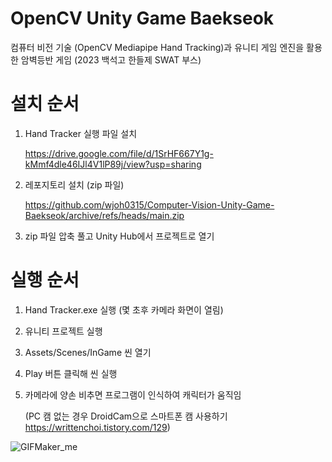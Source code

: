 # OpenCV Unity Game Baekseok
 컴퓨터 비전 기술 (OpenCV Mediapipe Hand Tracking)과 유니티 게임 엔진을 활용한 암벽등반 게임 (2023 백석고 한들제 SWAT 부스)

# 설치 순서
1. Hand Tracker 실행 파일 설치
   
   https://drive.google.com/file/d/1SrHF667Y1g-kMmf4dle46IJl4V1lP89j/view?usp=sharing
3. 레포지토리 설치 (zip 파일)
   
   https://github.com/wjoh0315/Computer-Vision-Unity-Game-Baekseok/archive/refs/heads/main.zip
5. zip 파일 압축 풀고 Unity Hub에서 프로젝트로 열기

# 실행 순서
1. Hand Tracker.exe 실행 (몇 초후 카메라 화면이 열림)
2. 유니티 프로젝트 실행
3. Assets/Scenes/InGame 씬 열기
4. Play 버튼 클릭해 씬 실행
5. 카메라에 양손 비추면 프로그램이 인식하여 캐릭터가 움직임
  
   (PC 캠 없는 경우 DroidCam으로 스마트폰 캠 사용하기 https://writtenchoi.tistory.com/129)

![GIFMaker_me](https://github.com/wjoh0315/OpenCV-Unity-Game-Baekseok/assets/65387631/6823d7d3-b632-467f-97dd-ad62f224f670)
